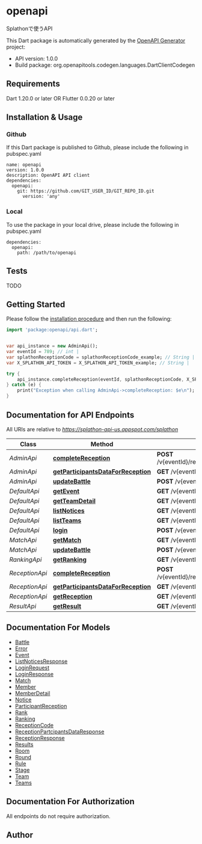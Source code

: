 # openapi
Splathonで使うAPI

This Dart package is automatically generated by the [OpenAPI Generator](https://openapi-generator.tech) project:

- API version: 1.0.0
- Build package: org.openapitools.codegen.languages.DartClientCodegen

## Requirements

Dart 1.20.0 or later OR Flutter 0.0.20 or later

## Installation & Usage

### Github
If this Dart package is published to Github, please include the following in pubspec.yaml
```
name: openapi
version: 1.0.0
description: OpenAPI API client
dependencies:
  openapi:
    git: https://github.com/GIT_USER_ID/GIT_REPO_ID.git
      version: 'any'
```

### Local
To use the package in your local drive, please include the following in pubspec.yaml
```
dependencies:
  openapi:
    path: /path/to/openapi
```

## Tests

TODO

## Getting Started

Please follow the [installation procedure](#installation--usage) and then run the following:

```dart
import 'package:openapi/api.dart';


var api_instance = new AdminApi();
var eventId = 789; // int | 
var splathonReceptionCode = splathonReceptionCode_example; // String | ReceptionResponse.splathon.code と同じもの(たぶん内部SlackID).
var X_SPLATHON_API_TOKEN = X_SPLATHON_API_TOKEN_example; // String | 

try {
    api_instance.completeReception(eventId, splathonReceptionCode, X_SPLATHON_API_TOKEN);
} catch (e) {
    print("Exception when calling AdminApi->completeReception: $e\n");
}

```

## Documentation for API Endpoints

All URIs are relative to *https://splathon-api-us.appspot.com/splathon*

Class | Method | HTTP request | Description
------------ | ------------- | ------------- | -------------
*AdminApi* | [**completeReception**](docs//AdminApi.md#completereception) | **POST** /v{eventId}/reception/{splathonReceptionCode}/complete | 
*AdminApi* | [**getParticipantsDataForReception**](docs//AdminApi.md#getparticipantsdataforreception) | **GET** /v{eventId}/reception/{splathonReceptionCode} | 
*AdminApi* | [**updateBattle**](docs//AdminApi.md#updatebattle) | **POST** /v{eventId}/matches/{matchId} | 
*DefaultApi* | [**getEvent**](docs//DefaultApi.md#getevent) | **GET** /v{eventId}/event | 
*DefaultApi* | [**getTeamDetail**](docs//DefaultApi.md#getteamdetail) | **GET** /v{eventId}/teams/{team_id} | 
*DefaultApi* | [**listNotices**](docs//DefaultApi.md#listnotices) | **GET** /v{eventId}/notices | 
*DefaultApi* | [**listTeams**](docs//DefaultApi.md#listteams) | **GET** /v{eventId}/teams | 
*DefaultApi* | [**login**](docs//DefaultApi.md#login) | **POST** /v{eventId}/login | 
*MatchApi* | [**getMatch**](docs//MatchApi.md#getmatch) | **GET** /v{eventId}/matches/{matchId} | 
*MatchApi* | [**updateBattle**](docs//MatchApi.md#updatebattle) | **POST** /v{eventId}/matches/{matchId} | 
*RankingApi* | [**getRanking**](docs//RankingApi.md#getranking) | **GET** /v{eventId}/ranking | 
*ReceptionApi* | [**completeReception**](docs//ReceptionApi.md#completereception) | **POST** /v{eventId}/reception/{splathonReceptionCode}/complete | 
*ReceptionApi* | [**getParticipantsDataForReception**](docs//ReceptionApi.md#getparticipantsdataforreception) | **GET** /v{eventId}/reception/{splathonReceptionCode} | 
*ReceptionApi* | [**getReception**](docs//ReceptionApi.md#getreception) | **GET** /v{eventId}/reception | 
*ResultApi* | [**getResult**](docs//ResultApi.md#getresult) | **GET** /v{eventId}/results | 


## Documentation For Models

 - [Battle](docs//Battle.md)
 - [Error](docs//Error.md)
 - [Event](docs//Event.md)
 - [ListNoticesResponse](docs//ListNoticesResponse.md)
 - [LoginRequest](docs//LoginRequest.md)
 - [LoginResponse](docs//LoginResponse.md)
 - [Match](docs//Match.md)
 - [Member](docs//Member.md)
 - [MemberDetail](docs//MemberDetail.md)
 - [Notice](docs//Notice.md)
 - [ParticipantReception](docs//ParticipantReception.md)
 - [Rank](docs//Rank.md)
 - [Ranking](docs//Ranking.md)
 - [ReceptionCode](docs//ReceptionCode.md)
 - [ReceptionPartcipantsDataResponse](docs//ReceptionPartcipantsDataResponse.md)
 - [ReceptionResponse](docs//ReceptionResponse.md)
 - [Results](docs//Results.md)
 - [Room](docs//Room.md)
 - [Round](docs//Round.md)
 - [Rule](docs//Rule.md)
 - [Stage](docs//Stage.md)
 - [Team](docs//Team.md)
 - [Teams](docs//Teams.md)


## Documentation For Authorization

 All endpoints do not require authorization.


## Author




